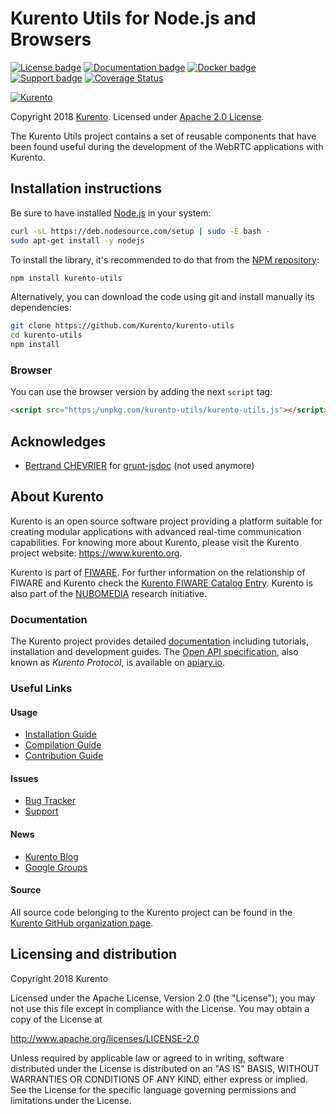 # Kurento Utils for Node.js and Browsers

[![License badge](https://img.shields.io/badge/license-Apache2-orange.svg)](http://www.apache.org/licenses/LICENSE-2.0)
[![Documentation badge](https://readthedocs.org/projects/fiware-orion/badge/?version=latest)](https://doc-kurento.readthedocs.io)
[![Docker badge](https://img.shields.io/docker/pulls/fiware/orion.svg)](https://hub.docker.com/r/fiware/stream-oriented-kurento/)
[![Support badge]( https://img.shields.io/badge/support-sof-yellowgreen.svg)](https://stackoverflow.com/questions/tagged/kurento)
[![Coverage Status](https://coveralls.io/repos/Kurento/kurento-utils-js/badge.svg)](https://coveralls.io/r/Kurento/kurento-utils-js)

[![Kurento][KurentoImage]][Kurento]

Copyright 2018 [Kurento]. Licensed under [Apache 2.0 License].

[Kurento]: https://kurento.org
[KurentoImage]: https://secure.gravatar.com/avatar/21a2a12c56b2a91c8918d5779f1778bf?s=120
[Apache 2.0 License]: http://www.apache.org/licenses/LICENSE-2.0

The Kurento Utils project contains a set of reusable components that have been
found useful during the development of the WebRTC applications with Kurento.

## Installation instructions

Be sure to have installed [Node.js](https://nodejs.org/) in your system:

```sh
curl -sL https://deb.nodesource.com/setup | sudo -E bash -
sudo apt-get install -y nodejs
```

To install the library, it's recommended to do that from the
[NPM repository](https://www.npmjs.com/):

```sh
npm install kurento-utils
```

Alternatively, you can download the code using git and install manually its
dependencies:

```sh
git clone https://github.com/Kurento/kurento-utils
cd kurento-utils
npm install
```

### Browser

You can use the browser version by adding the next `script` tag:

```html
<script src="https:/unpkg.com/kurento-utils/kurento-utils.js"></script>
```

## Acknowledges

* [Bertrand CHEVRIER](https://github.com/krampstudio) for
  [grunt-jsdoc](https://github.com/krampstudio/grunt-jsdoc) (not used anymore)

## About Kurento

Kurento is an open source software project providing a platform suitable for
creating modular applications with advanced real-time communication
capabilities. For knowing more about Kurento, please visit the Kurento project
website: https://www.kurento.org.

Kurento is part of [FIWARE]. For further information on the relationship of
FIWARE and Kurento check the [Kurento FIWARE Catalog Entry]. Kurento is also
part of the [NUBOMEDIA] research initiative.

[FIWARE]: http://www.fiware.org
[Kurento FIWARE Catalog Entry]: http://catalogue.fiware.org/enablers/stream-oriented-kurento
[NUBOMEDIA]: http://www.nubomedia.eu

### Documentation

The Kurento project provides detailed [documentation] including tutorials,
installation and development guides. The [Open API specification], also known as
*Kurento Protocol*, is available on [apiary.io].

[documentation]: https://www.kurento.org/documentation
[Open API specification]: http://kurento.github.io/doc-kurento/
[apiary.io]: http://docs.streamoriented.apiary.io/

### Useful Links

#### Usage

* [Installation Guide](http://doc-kurento.readthedocs.io/en/stable/user/installation.html)
* [Compilation Guide](http://doc-kurento.readthedocs.io/en/stable/dev/dev_guide.html#developing-kms)
* [Contribution Guide](http://doc-kurento.readthedocs.io/en/stable/project/contribute.html)

#### Issues

* [Bug Tracker](https://github.com/Kurento/bugtracker/issues)
* [Support](http://doc-kurento.readthedocs.io/en/stable/user/support.html)

#### News

* [Kurento Blog](https://www.kurento.org/blog)
* [Google Groups](https://groups.google.com/forum/#!forum/kurento)

#### Source

All source code belonging to the Kurento project can be found in the
[Kurento GitHub organization page](https://github.com/Kurento).

## Licensing and distribution

Copyright 2018 Kurento

Licensed under the Apache License, Version 2.0 (the "License");
you may not use this file except in compliance with the License.
You may obtain a copy of the License at

http://www.apache.org/licenses/LICENSE-2.0

Unless required by applicable law or agreed to in writing, software
distributed under the License is distributed on an "AS IS" BASIS,
WITHOUT WARRANTIES OR CONDITIONS OF ANY KIND, either express or implied.
See the License for the specific language governing permissions and
limitations under the License.
